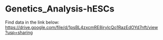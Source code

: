 # Genetics_Analysis-hESCs
Find data in the link below:
https://drive.google.com/file/d/1psBL4zxcmRE8irylcQo1RazEdOYd7nft/view?usp=sharing
